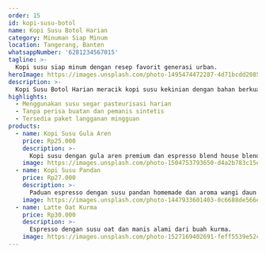 ```yaml
---
order: 15
id: kopi-susu-botol
name: Kopi Susu Botol Harian
category: Minuman Siap Minum
location: Tangerang, Banten
whatsappNumber: '6281234567015'
tagline: >-
  Kopi susu siap minum dengan resep favorit generasi urban.
heroImage: https://images.unsplash.com/photo-1495474472287-4d71bcdd2085?auto=format&fit=crop&w=800&q=80
description: >-
  Kopi Susu Botol Harian meracik kopi susu kekinian dengan bahan berkualitas tinggi dan proses cold brew yang menjaga rasa.
highlights:
  - Menggunakan susu segar pasteurisasi harian
  - Tanpa perisa buatan dan pemanis sintetis
  - Tersedia paket langganan mingguan
products:
  - name: Kopi Susu Gula Aren
    price: Rp25.000
    description: >-
      Kopi susu dengan gula aren premium dan espresso blend house blend.
    image: https://images.unsplash.com/photo-1504753793650-d4a2b783c15e?auto=format&fit=crop&w=800&q=80
  - name: Kopi Susu Pandan
    price: Rp27.000
    description: >-
      Paduan espresso dengan susu pandan homemade dan aroma wangi daun pandan.
    image: https://images.unsplash.com/photo-1447933601403-0c6688de566e?auto=format&fit=crop&w=800&q=80
  - name: Latte Oat Kurma
    price: Rp30.000
    description: >-
      Espresso dengan susu oat dan manis alami dari buah kurma.
    image: https://images.unsplash.com/photo-1527169402691-feff5539e52c?auto=format&fit=crop&w=800&q=80
---
```

